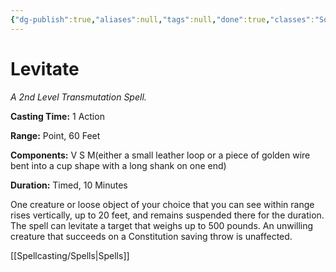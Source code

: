 ```yaml
---
{"dg-publish":true,"aliases":null,"tags":null,"done":true,"classes":"Sorcerer, Wizard, Artificer (Revisited), Artificer,","spellLevel":2,"school":"Transmutation","source":"PHB","permalink":"/spells/levitate/","dgHomeLink":false,"dgPassFrontmatter":true}
---
```


# Levitate
*A 2nd Level Transmutation Spell.*

**Casting Time:** 1 Action

**Range:** Point, 60 Feet

**Components:** V S M(either a small leather loop or a piece of golden wire bent into a cup shape with a long shank on one end)

**Duration:** Timed, 10 Minutes

One creature or loose object of your choice that you can see within range rises vertically, up to 20 feet, and remains suspended there for the duration. The spell can levitate a target that weighs up to 500 pounds. An unwilling creature that succeeds on a Constitution saving throw is unaffected.

[[Spellcasting/Spells|Spells]]